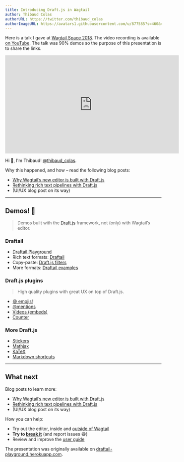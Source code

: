 ```yaml
---
title: Introducing Draft.js in Wagtail
author: Thibaud Colas
authorURL: https://twitter.com/thibaud_colas
authorImageURL: https://avatars1.githubusercontent.com/u/877585?s=460&v=4
---
```


Here is a talk I gave at [Wagtail Space 2018](https://www.wagtail.space). The video recording is available [on YouTube](https://www.youtube.com/watch?v=lh9nmN1mzwQ&t=2618s). The talk was 90% demos so the purpose of this presentation is to share the links.

<!-- truncate -->

<iframe width="560" height="315" src="https://www.youtube.com/embed/mf8AS5EwHvc" frameBorder="0" allow="autoplay; encrypted-media" allowfullscreen></iframe>

Hi 👋, I'm Thibaud! [@thibaud_colas](https://twitter.com/thibaud_colas).

Why this happened, and how – read the following blog posts:

- [Why Wagtail’s new editor is built with Draft.js](/blog/2018/03/05/why-wagtail-new-editor-is-built-with-draft-js)
- [Rethinking rich text pipelines with Draft.js](/blog/2018/03/13/rethinking-rich-text-pipelines-with-draft-js)
- (UI/UX blog post on its way)

---

## Demos! 🌈

> Demos built with the [Draft.js](https://draftjs.org/) framework, not (only) with Wagtail’s editor.

### Draftail

- [Draftail Playground](https://draftail-playground.herokuapp.com/)
- Rich text formats: [Draftail](https://www.draftail.org/)
- Copy-paste: [Draft.js filters](https://thibaudcolas.github.io/draftjs-filters/)
- More formats: [Draftail examples](https://www.draftail.org/examples)

### Draft.js plugins

> High quality plugins with great UX on top of Draft.js.

- [😄 emojis!](https://www.draft-js-plugins.com/plugin/emoji)
- [@mentions](https://www.draft-js-plugins.com/plugin/mention)
- [Videos (embeds)](https://www.draft-js-plugins.com/plugin/video)
- [Counter](https://www.draft-js-plugins.com/plugin/counter)

### More Draft.js

- [Stickers](https://www.draft-js-plugins.com/plugin/sticker)
- [Mathjax](https://efloti.github.io/draft-js-mathjax-plugin/)
- [KaTeX](https://letranloc.github.io/draft-js-katex-plugin/)
- [Markdown shortcuts](https://ngs.github.io/draft-js-markdown-shortcuts-plugin/)

---

## What next

Blog posts to learn more:

- [Why Wagtail’s new editor is built with Draft.js](/blog/2018/03/05/why-wagtail-new-editor-is-built-with-draft-js)
- [Rethinking rich text pipelines with Draft.js](/blog/2018/03/13/rethinking-rich-text-pipelines-with-draft-js)
- (UI/UX blog post on its way)

How you can help:

- Try out the editor, inside and [outside of Wagtail](hhttps://www.draftail.org/)
- **Try to [break it](hhttps://www.draftail.org/)** (and report issues 😄)
- Review and improve the [user guide](/docs/user-guide)

The presentation was originally available on [draftail-playground.herokuapp.com](https://draftail-playground.herokuapp.com/).
